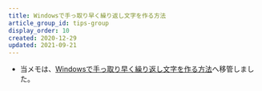 ```yaml
---
title: Windowsで手っ取り早く繰り返し文字を作る方法
article_group_id: tips-group
display_order: 10
created: 2020-12-29
updated: 2021-09-21
---
```

- 当メモは、[Windowsで手っ取り早く繰り返し文字を作る方法](https://thinktwice.tech/it/windows/a_quick_way_to_make_repeated_letters_in_windows/)へ移管しました。